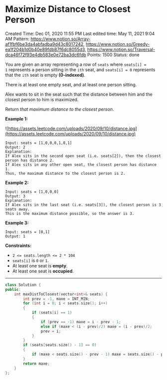 # Maximize Distance to Closest Person

Created Time: Dec 01, 2020 11:55 PM
Last edited time: May 11, 2021 9:04 AM
Pattern: https://www.notion.so/Array-af1fbf6be3da4abfadba9d43c8017242, https://www.notion.so/Greedy-ea1f204b1d0b40e89fdb87f6dc8055d3, https://www.notion.so/Traversal-dca46f72f93e4db583e0e72ba3dc6fdb
Points: 1500
Status: done

You are given an array representing a row of `seats` where `seats[i] = 1` represents a person sitting in the `ith` seat, and `seats[i] = 0` represents that the `ith` seat is empty **(0-indexed)**.

There is at least one empty seat, and at least one person sitting.

Alex wants to sit in the seat such that the distance between him and the closest person to him is maximized.

Return *that maximum distance to the closest person*.

**Example 1:**

![https://assets.leetcode.com/uploads/2020/09/10/distance.jpg](https://assets.leetcode.com/uploads/2020/09/10/distance.jpg)

```
Input: seats = [1,0,0,0,1,0,1]
Output: 2
Explanation: 
If Alex sits in the second open seat (i.e. seats[2]), then the closest person has distance 2.
If Alex sits in any other open seat, the closest person has distance 1.
Thus, the maximum distance to the closest person is 2.

```

**Example 2:**

```
Input: seats = [1,0,0,0]
Output: 3
Explanation: 
If Alex sits in the last seat (i.e. seats[3]), the closest person is 3 seats away.
This is the maximum distance possible, so the answer is 3.

```

**Example 3:**

```
Input: seats = [0,1]
Output: 1

```

**Constraints:**

- `2 <= seats.length <= 2 * 104`
- `seats[i]` is `0` or `1`.
- At least one seat is **empty**.
- At least one seat is **occupied**.

---

```cpp
class Solution {
public:
    int maxDistToClosest(vector<int>& seats) {
        int prev = -1, maxe = INT_MIN; 
        for (int i = 0; i < seats.size(); i++)
        {
            if (seats[i] == 1)
            {
                if (prev == -1) maxe = i - prev - 1;
                else if (maxe < (i - prev)/2) maxe = (i - prev)/2;
                prev = i; 
            }
        }
        if (seats[seats.size() - 1] == 0)
        {
            if (maxe < seats.size() - prev - 1) maxe = seats.size() - prev - 1; 
        }
        return maxe; 
    }
};
```